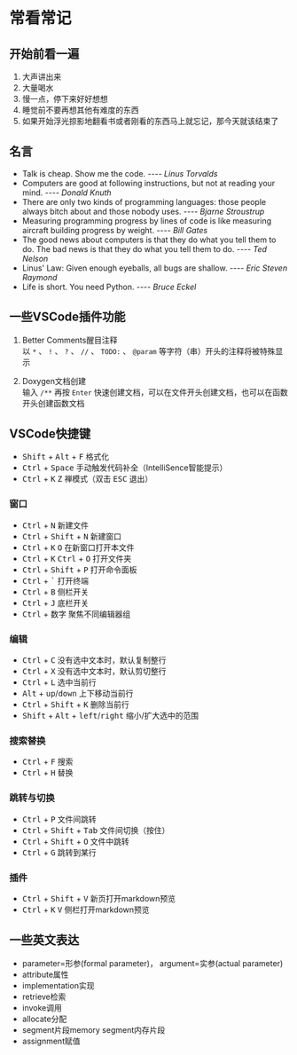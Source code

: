 # 常看常记

## 开始前看一遍

1. 大声讲出来
2. 大量喝水
3. 慢一点，停下来好好想想
4. 睡觉前不要再想其他有难度的东西
5. 如果开始浮光掠影地翻看书或者刚看的东西马上就忘记，那今天就该结束了

## 名言

* Talk is cheap. Show me the code. *---- Linus Torvalds*
* Computers are good at following instructions, but not at reading your mind. *---- Donald Knuth*
* There are only two kinds of programming languages: those people always bitch about and those nobody uses. *---- Bjarne Stroustrup*
* Measuring programming progress by lines of code is like measuring aircraft building progress by weight. *---- Bill Gates*
* The good news about computers is that they do what you tell them to do. The bad news is that they do what you tell them to do. *---- Ted Nelson*
* Linus' Law: Given enough eyeballs, all bugs are shallow. *---- Eric Steven Raymond*
* Life is short. You need Python. *---- Bruce Eckel*

## 一些VSCode插件功能

1. Better Comments醒目注释  
    以 `*` 、 `!` 、 `?` 、 `//` 、 `TODO:` 、 `@param` 等字符（串）开头的注释将被特殊显示

2. Doxygen文档创建  
    输入 `/**` 再按 `Enter` 快速创建文档，可以在文件开头创建文档，也可以在函数开头创建函数文档

## VSCode快捷键

* <kbd>Shift</kbd> + <kbd>Alt</kbd> + <kbd>F</kbd> 格式化
* <kbd>Ctrl</kbd> + <kbd>Space</kbd> 手动触发代码补全（IntelliSence智能提示）
* <kbd>Ctrl</kbd> + <kbd>K</kbd> <kbd>Z</kbd> 禅模式（双击 <kbd>ESC</kbd> 退出）

### 窗口

* <kbd>Ctrl</kbd> + <kbd>N</kbd> 新建文件
* <kbd>Ctrl</kbd> + <kbd>Shift</kbd> + <kbd>N</kbd> 新建窗口
* <kbd>Ctrl</kbd> + <kbd>K</kbd> <kbd>O</kbd> 在新窗口打开本文件
* <kbd>Ctrl</kbd> + <kbd>K</kbd> <kbd>Ctrl</kbd> + <kbd>O</kbd> 打开文件夹
* <kbd>Ctrl</kbd> + <kbd>Shift</kbd> + <kbd>P</kbd> 打开命令面板
* <kbd>Ctrl</kbd> + <kbd>`</kbd> 打开终端
* <kbd>Ctrl</kbd> + <kbd>B</kbd> 侧栏开关
* <kbd>Ctrl</kbd> + <kbd>J</kbd> 底栏开关
* <kbd>Ctrl</kbd> + 数字 聚焦不同编辑器组

### 编辑

* <kbd>Ctrl</kbd> + <kbd>C</kbd> 没有选中文本时，默认复制整行
* <kbd>Ctrl</kbd> + <kbd>X</kbd> 没有选中文本时，默认剪切整行
* <kbd>Ctrl</kbd> + <kbd>L</kbd> 选中当前行
* <kbd>Alt</kbd> + <kbd>up</kbd>/<kbd>down</kbd> 上下移动当前行
* <kbd>Ctrl</kbd> + <kbd>Shift</kbd> + <kbd>K</kbd> 删除当前行
* <kbd>Shift</kbd> + <kbd>Alt</kbd> + <kbd>left</kbd>/<kbd>right</kbd> 缩小/扩大选中的范围

### 搜索替换

* <kbd>Ctrl</kbd> + <kbd>F</kbd> 搜索
* <kbd>Ctrl</kbd> + <kbd>H</kbd> 替换

### 跳转与切换

* <kbd>Ctrl</kbd> + <kbd>P</kbd> 文件间跳转
* <kbd>Ctrl</kbd> + <kbd>Shift</kbd> + <kbd>Tab</kbd> 文件间切换（按住）
* <kbd>Ctrl</kbd> + <kbd>Shift</kbd> + <kbd>O</kbd> 文件中跳转
* <kbd>Ctrl</kbd> + <kbd>G</kbd> 跳转到某行

### 插件

* <kbd>Ctrl</kbd> + <kbd>Shift</kbd> + <kbd>V</kbd> 新页打开markdown预览
* <kbd>Ctrl</kbd> + <kbd>K</kbd> <kbd>V</kbd> 侧栏打开markdown预览

## 一些英文表达

* parameter=形参(formal parameter)， argument=实参(actual parameter)
* attribute属性
* implementation实现
* retrieve检索
* invoke调用
* allocate分配
* segment片段memory segment内存片段
* assignment赋值

